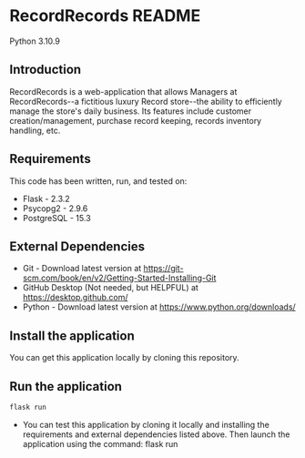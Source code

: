 # RecordRecords README
Python 3.10.9
## Introduction
RecordRecords is a web-application that allows Managers at RecordRecords--a fictitious luxury Record store--the ability to efficiently manage the store's daily business. Its features include customer creation/management, purchase record keeping, records inventory handling, etc.
## Requirements
This code has been written, run, and tested on: 
- Flask - 2.3.2
- Psycopg2 - 2.9.6
- PostgreSQL - 15.3
## External Dependencies
- Git - Download latest version at https://git-scm.com/book/en/v2/Getting-Started-Installing-Git
- GitHub Desktop (Not needed, but HELPFUL) at https://desktop.github.com/
- Python - Download latest version at https://www.python.org/downloads/
## Install the application
You can get this application locally by cloning this repository.
## Run the application
```python
flask run
```
- You can test this application by cloning it locally and installing the requirements and external dependencies listed above. Then launch the application using the command: flask run
